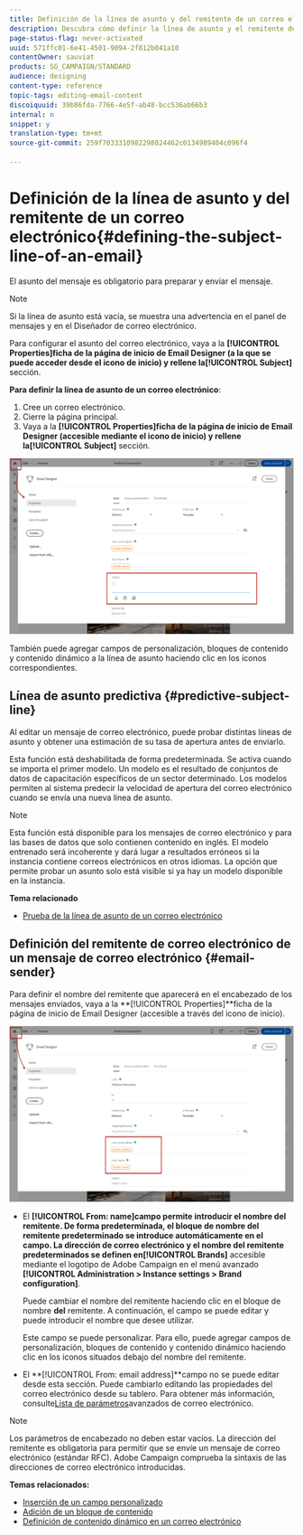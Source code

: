 ```yaml
---
title: Definición de la línea de asunto y del remitente de un correo electrónico
description: Descubra cómo definir la línea de asunto y el remitente de un correo electrónico en el Diseñador de correo electrónico.
page-status-flag: never-activated
uuid: 571ffc01-6e41-4501-9094-2f812b041a10
contentOwner: sauviat
products: SG_CAMPAIGN/STANDARD
audience: designing
content-type: reference
topic-tags: editing-email-content
discoiquuid: 39b86fda-7766-4e5f-ab48-bcc536ab66b3
internal: n
snippet: y
translation-type: tm+mt
source-git-commit: 259f7033310982298024462c0134989404c096f4

---
```



# Definición de la línea de asunto y del remitente de un correo electrónico{#defining-the-subject-line-of-an-email}

El asunto del mensaje es obligatorio para preparar y enviar el mensaje.

>[!NOTE]
>
>Si la línea de asunto está vacía, se muestra una advertencia en el panel de mensajes y en el Diseñador de correo electrónico.

Para configurar el asunto del correo electrónico, vaya a la **[!UICONTROL Properties]**ficha de la página de inicio de Email Designer (a la que se puede acceder desde el icono de inicio) y rellene la**[!UICONTROL Subject]** sección.

**Para definir la línea de asunto de un correo electrónico**:

1. Cree un correo electrónico.
1. Cierre la página principal.
1. Vaya a la **[!UICONTROL Properties]**ficha de la página de inicio de Email Designer (accesible mediante el icono de inicio) y rellene la**[!UICONTROL Subject]** sección.

![](assets/email_designer_subject.png)

También puede agregar campos de personalización, bloques de contenido y contenido dinámico a la línea de asunto haciendo clic en los iconos correspondientes.

## Línea de asunto predictiva {#predictive-subject-line}

Al editar un mensaje de correo electrónico, puede probar distintas líneas de asunto y obtener una estimación de su tasa de apertura antes de enviarlo.

Esta función está deshabilitada de forma predeterminada. Se activa cuando se importa el primer modelo. Un modelo es el resultado de conjuntos de datos de capacitación específicos de un sector determinado. Los modelos permiten al sistema predecir la velocidad de apertura del correo electrónico cuando se envía una nueva línea de asunto.

>[!NOTE]
>
>Esta función está disponible para los mensajes de correo electrónico y para las bases de datos que solo contienen contenido en inglés. El modelo entrenado será incoherente y dará lugar a resultados erróneos si la instancia contiene correos electrónicos en otros idiomas. La opción que permite probar un asunto solo está visible si ya hay un modelo disponible en la instancia.

**Tema relacionado**

* [Prueba de la línea de asunto de un correo electrónico](../../sending/using/testing-subject-line-email.md)

## Definición del remitente de correo electrónico de un mensaje de correo electrónico {#email-sender}

Para definir el nombre del remitente que aparecerá en el encabezado de los mensajes enviados, vaya a la **[!UICONTROL Properties]**ficha de la página de inicio de Email Designer (accesible a través del icono de inicio).

![](assets/delivery_content_edition16.png)

* El **[!UICONTROL From: name]**campo permite introducir el nombre del remitente. De forma predeterminada, el bloque de nombre** del **remitente predeterminado se introduce automáticamente en el campo. La dirección de correo electrónico y el nombre del remitente predeterminados se definen en**[!UICONTROL Brands]** accesible mediante el logotipo de Adobe Campaign en el menú avanzado **[!UICONTROL Administration > Instance settings > Brand configuration]**.

   Puede cambiar el nombre del remitente haciendo clic en el bloque de nombre **del** remitente. A continuación, el campo se puede editar y puede introducir el nombre que desee utilizar.

   Este campo se puede personalizar. Para ello, puede agregar campos de personalización, bloques de contenido y contenido dinámico haciendo clic en los iconos situados debajo del nombre del remitente.

* El **[!UICONTROL From: email address]**campo no se puede editar desde esta sección. Puede cambiarlo editando las propiedades del correo electrónico desde su tablero. Para obtener más información, consulte[Lista de parámetros](../../administration/using/configuring-email-channel.md#advanced-parameters)avanzados de correo electrónico.

>[!NOTE]
>
>Los parámetros de encabezado no deben estar vacíos. La dirección del remitente es obligatoria para permitir que se envíe un mensaje de correo electrónico (estándar RFC). Adobe Campaign comprueba la sintaxis de las direcciones de correo electrónico introducidas.

**Temas relacionados:**

* [Inserción de un campo personalizado](../../designing/using/personalization.md#inserting-a-personalization-field)
* [Adición de un bloque de contenido](../../designing/using/personalization.md#adding-a-content-block)
* [Definición de contenido dinámico en un correo electrónico](../../designing/using/personalization.md#defining-dynamic-content-in-an-email)
